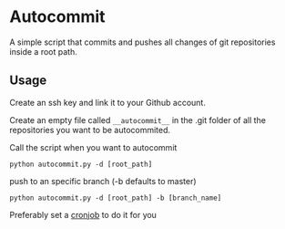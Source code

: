 # Autocommit
A simple script that commits and pushes all changes of git repositories inside a root path.

## Usage
Create an ssh key and link it to your Github account.

Create an empty file called `__autocommit__` in the .git folder of all the repositories you want to be autocommited.

Call the script when you want to autocommit
```
python autocommit.py -d [root_path]
```
push to an specific branch (-b defaults to master)
```
python autocommit.py -d [root_path] -b [branch_name]
```

Preferably set a [cronjob](http://askubuntu.com/questions/2368/how-do-i-set-up-a-cron-job) to do it for you
